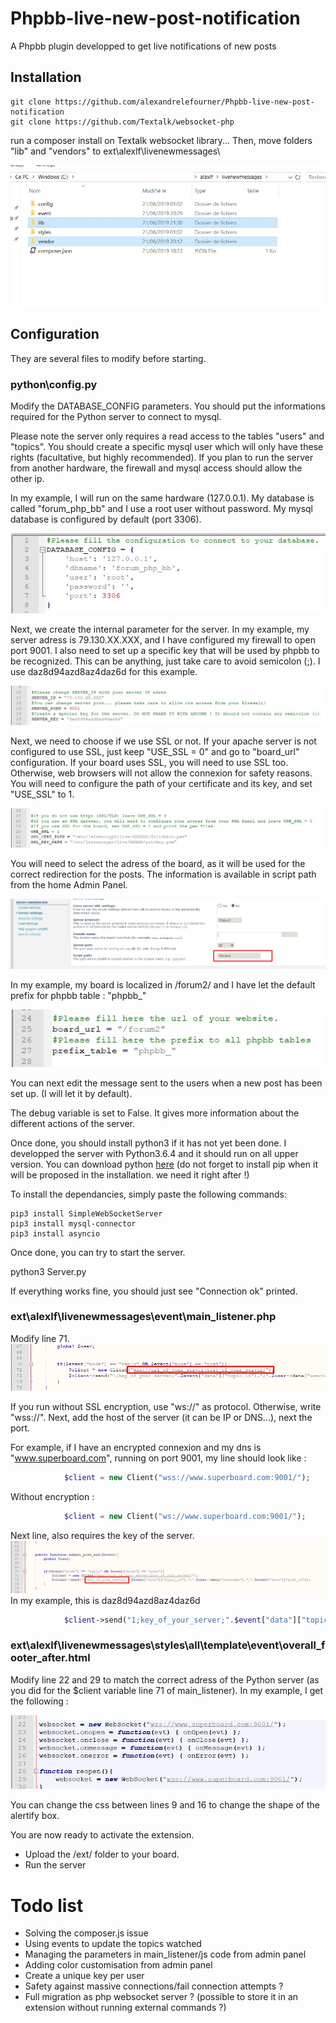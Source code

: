 # Phpbb-live-new-post-notification
A Phpbb plugin developped to get live notifications of new posts

## Installation

`````
git clone https://github.com/alexandrelefourner/Phpbb-live-new-post-notification
git clone https://github.com/Textalk/websocket-php
`````

run a composer install on Textalk websocket library... Then, move folders "lib" and "vendors" to ext\alexlf\livenewmessages\

![alt text](img/img9.jpg)

## Configuration
They are several files to modify before starting.

### python\config.py

Modify the DATABASE_CONFIG parameters. You should put the informations required for the Python server to connect to mysql.

Please note the server only requires a read access to the tables "users" and "topics".
You should create a specific mysql user which will only have these rights (facultative, but highly recommended).
If you plan to run the server from another hardware, the firewall and mysql access should allow the other ip.

In my example, I will run on the same hardware (127.0.0.1). My database is called "forum_php_bb" and I use a root user without password. My mysql database is configured by default (port 3306).

![alt text](img/img3.jpg)

Next, we create the internal parameter for the server.
In my example, my server adress is 79.130.XX.XXX, and I have configured my firewall to open port 9001.
I also need to set up a specific key that will be used by phpbb to be recognized. This can be anything, just take care to avoid semicolon (;).
I use daz8d94azd8az4daz6d for this example.

![alt text](img/img4.jpg)

Next, we need to choose if we use SSL or not. If your apache server is not configured to use SSL, just keep "USE_SSL = 0" and go to "board_url" configuration.
If your board uses SSL, you will need to use SSL too. Otherwise, web browsers will not allow the connexion for safety reasons.
You will need to configure the path of your certificate and its key, and set "USE_SSL" to 1.

![alt text](img/img5.jpg)

You will need to select the adress of the board, as it will be used for the correct redirection for the posts.
The information is available in script path from the home Admin Panel.

![alt text](img/img6.jpg)

In my example, my board is localized in /forum2/ and I have let the default prefix for phpbb table : "phpbb_"

![alt text](img/img7.jpg)

You can next edit the message sent to the users when a new post has been set up. (I will let it by default).

The debug variable is set to False. It gives more information about the different actions of the server.

Once done, you should install python3 if it has not yet been done. I developped the server with Python3.6.4 and it should run on all upper version.
You can download python [here](https://www.python.org/downloads/) (do not forget to install pip when it will be proposed in the installation. we need it right after !)

To install the dependancies, simply paste the following commands:

`````
pip3 install SimpleWebSocketServer
pip3 install mysql-connector 
pip3 install asyncio
`````

Once done, you can try to start the server.

python3 Server.py

If everything works fine, you should just see "Connection ok" printed.

### ext\alexlf\livenewmessages\event\main_listener.php
Modify line 71.
![alt text](img/img1.jpg)

If you run without SSL encryption, use "ws://" as protocol. Otherwise, write "wss://".
Next, add the host of the server (it can be IP or DNS...), next the port.

For example, if I have an encrypted connexion and my dns is "www.superboard.com", running on port 9001, my line should look like :

`````php
			$client = new Client("wss://www.superboard.com:9001/");
`````
Without encryption :


`````php
			$client = new Client("ws://www.superboard.com:9001/");
`````

Next line, also requires the key of the server.
![alt text](img/img2.jpg)
In my example, this is daz8d94azd8az4daz6d


`````php
			$client->send("1;key_of_your_server;".$event["data"]["topic_id"].";".$user->data["username"].";".$event["data"]["post_id"]);
`````

### ext\alexlf\livenewmessages\styles\all\template\event\overall_footer_after.html
Modify line 22 and 29 to match the correct adress of the Python server (as you did for the $client variable line 71 of main_listener).
In my example, I get the following :

![alt text](img/img8.jpg)

You can change the css between lines 9 and 16 to change the shape of the alertify box.

You are now ready to activate the extension.
- Upload the /ext/ folder to your board.
- Run the server

			
# Todo list

- Solving the composer.js issue
- Using events to update the topics watched
- Managing the parameters in main_listener/js code from admin panel
- Adding color customisation from admin panel
- Create a unique key per user
- Safety against massive connections/fail connection attempts ?
- Full migration as php websocket server ? (possible to store it in an extension without running external commands ?)
